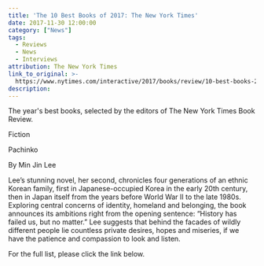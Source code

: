 ```yaml
---
title: 'The 10 Best Books of 2017: The New York Times'
date: 2017-11-30 12:00:00
category: ["News"]
tags:
  - Reviews
  - News
  - Interviews
attribution: The New York Times
link_to_original: >-
  https://www.nytimes.com/interactive/2017/books/review/10-best-books-2017.html?_r=0
description:
---
```



The year's best books, selected by the editors of The New York Times Book Review.

Fiction

Pachinko

By Min Jin Lee

Lee’s stunning novel, her second, chronicles four generations of an ethnic Korean family, first in Japanese-occupied Korea in the early 20th century, then in Japan itself from the years before World War II to the late 1980s. Exploring central concerns of identity, homeland and belonging, the book announces its ambitions right from the opening sentence: “History has failed us, but no matter.” Lee suggests that behind the facades of wildly different people lie countless private desires, hopes and miseries, if we have the patience and compassion to look and listen.

For the full list, please click the link below.